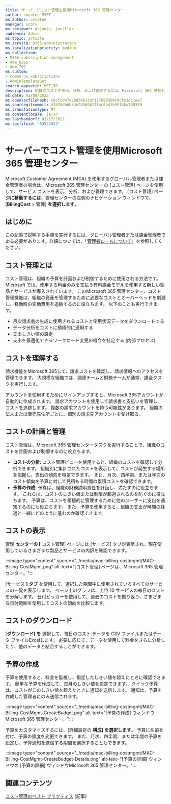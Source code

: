 ```yaml
---
title: サーバーでコスト管理を使用Microsoft 365 管理センター
author: cmcatee-MSFT
ms.author: cmcatee
manager: scotv
ms.reviewer: drjones, jmueller
audience: Admin
ms.topic: article
ms.service: o365-administration
ms.localizationpriority: medium
ms.collection:
- M365-subscription-management
- Adm_O365
- Adm_TOC
ms.custom:
- commerce_subscriptions
- AdminTemplateSet
search.appverid: MET150
description: 組織のコストを表示、分析、および管理するには、Microsoft 365 管理センターのコスト管理機能を使用する方法について説明します。
ms.date: 03/09/2022
ms.openlocfilehash: c0cfcd47e20d34b12af1276995b0c0cfe1dc1ee7
ms.sourcegitcommit: 3fb76db6b34e24569417f4c8a41b99f46a780389
ms.translationtype: MT
ms.contentlocale: ja-JP
ms.lasthandoff: 03/17/2022
ms.locfileid: "63524923"
---
```

# <a name="use-cost-management-in-the-microsoft-365-admin-center"></a>サーバーでコスト管理を使用Microsoft 365 管理センター

Microsoft Customer Agreement (MCA) を使用するグローバル管理者または課金管理者の場合は、Microsoft 365 管理センター の [コスト管理] ページを使用して、サービス コストを表示、分析、および管理できます。 [コスト管理] **ページに移動するには**、管理センターの左側のナビゲーション ウィンドウで、[**BillingCost** >  管理] **を選択します**。

## <a name="before-you-begin"></a>はじめに

この記事で説明する手順を実行するには、グローバル管理者または課金管理者である必要があります。詳細については、「[管理者ロールについて](../admin/add-users/about-admin-roles.md)」を参照してください。

## <a name="what-is-cost-management"></a>コスト管理とは

コスト管理は、組織の予算を計画および制御するために使用される方法です。 Microsoft では、使用する料金のみを支払う有料課金モデルを使用する新しい製品とサービスが導入されています。 このMicrosoft 365 管理センター、コスト管理機能は、組織の資産を管理するために必要なコストとオーバーヘッドを削減し、移動時の変動費用を追跡するのに役立ちます。 以下のことも実行できます。

- 月次請求書の生成に使用されるコストと使用状況データをダウンロードする
- データ分析をコストに積極的に適用する
- 支出しきい値の設定
- 支出を最適化できるワークロード変更の機会を特定する (内部プロセス)

## <a name="understand-your-costs"></a>コストを理解する

請求機能をMicrosoft 365して、請求コストを確認し、請求情報へのアクセスを管理できます。 大規模な組織では、調達チームと財務チームが通常、課金タスクを実行します。

アカウントを使用するためにサインアップすると、Microsoft 365アカウントが自動的に作成されます。 請求アカウントを使用して請求書と支払いを管理し、コストを追跡します。 複数の請求アカウントを持つ可能性があります。 組織の法人または販売先住所ごとに、個別の請求先アカウントを受け取る。

## <a name="plan-and-control-costs"></a>コストの計画と管理

コスト管理は、Microsoft 365 管理センタータスクを実行することで、組織のコストを計画および制御するのに役立ちます。

- **コストの分析:** コスト管理ビューを使用すると、組織のコストを確認して分析できます。 組織別に集計されたコストを表示して、コストが発生する場所を把握し、支出の傾向を特定できます。 また、月次、四半期、または年次のコスト傾向を予算に対して見積もる時間の累積コストを確認できます。
- **予算の作成:** 予算は、組織の財務説明責任を計画し、満たすのに役立ちます。 これらは、コストのしきい値または制限が超過されるのを防ぐのに役立ちます。 予算は、コストを積極的に管理するために他のユーザーに支出を通知するのにも役立ちます。 また、予算を使用すると、組織の支出が時間の経過と一緒にどのように進むのか確認できます。

## <a name="view-costs"></a>コストの表示

管理 **センターの [** コスト管理] ページには [サービス] タブが表示され、現在使用しているさまざまな製品とサービスの内訳を確認できます。

:::image type="content" source="../media/mac-billing-costmgmt/MAC-Billing-CostMgmt.png" alt-text="[コスト管理] ページは、Microsoft 365 管理センター。":::

[サービス **] タブ** を使用して、選択した期間中に使用されているすべてのサービスの一覧を表示します。 ページ上のグラフは、上位 10 サービスの毎日のコストを分解します。 日付ピッカーを使用して、過去のコストを振り返り、さまざまな日付範囲を使用してコストの傾向を比較します。

## <a name="download-costs"></a>コストのダウンロード

[**ダウンロード] を** 選択して、毎日のコスト データを CSV ファイルまたはデータ ファイルExcelします。 必要に応じて、データを使用して料金をさらに分析したり、他のデータと結合することができます。

## <a name="create-budgets"></a>予算の作成

予算を使用すると、料金を監視し、指定したしきい値を超えたときに確認できます。 簡単な予算を作成して、毎月のしきい値を設定できます。 クイック予算は、コストがこのしきい値を超えたときに通知を送信します。 通知は、予算を作成した管理者にのみ送信されます。

:::image type="content" source="../media/mac-billing-costmgmt/MAC-Billing-CostMgmt-CreateBudget.png" alt-text="[予算の作成] ウィンドウMicrosoft 365 管理センター。":::

予算をカスタマイズするには、[詳細設定の **構成] を選択します**。 予算に名前を付け、予算の頻度を変更できます。 また、月次、四半期、または年間の予算を設定し、予算通知を送信する期間を選択することもできます。

:::image type="content" source="../media/mac-billing-costmgmt/MAC-Billing-CostMgmt-CreateBudget-Details.png" alt-text="[予算の詳細] ウィンドウの [予算の詳細] ウィンドウMicrosoft 365 管理センター。":::

## <a name="related-content"></a>関連コンテンツ

[コスト管理のベスト プラクティス](/azure/cost-management-billing/costs/cost-mgt-best-practices) (記事)
